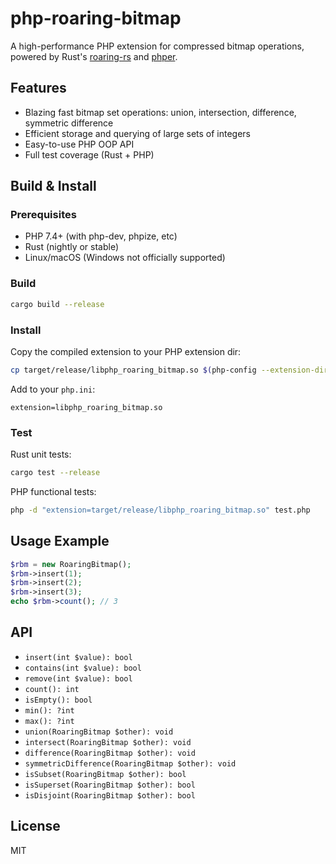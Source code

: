 # php-roaring-bitmap

A high-performance PHP extension for compressed bitmap operations, powered by Rust's [roaring-rs](https://github.com/RoaringBitmap/roaring-rs) and [phper](https://github.com/phper-framework/phper).

## Features
- Blazing fast bitmap set operations: union, intersection, difference, symmetric difference
- Efficient storage and querying of large sets of integers
- Easy-to-use PHP OOP API
- Full test coverage (Rust + PHP)

## Build & Install

### Prerequisites
- PHP 7.4+ (with php-dev, phpize, etc)
- Rust (nightly or stable)
- Linux/macOS (Windows not officially supported)

### Build
```sh
cargo build --release
```

### Install
Copy the compiled extension to your PHP extension dir:
```sh
cp target/release/libphp_roaring_bitmap.so $(php-config --extension-dir)
```
Add to your `php.ini`:
```
extension=libphp_roaring_bitmap.so
```

### Test
Rust unit tests:
```sh
cargo test --release
```
PHP functional tests:
```sh
php -d "extension=target/release/libphp_roaring_bitmap.so" test.php
```

## Usage Example
```php
$rbm = new RoaringBitmap();
$rbm->insert(1);
$rbm->insert(2);
$rbm->insert(3);
echo $rbm->count(); // 3
```

## API
- `insert(int $value): bool`
- `contains(int $value): bool`
- `remove(int $value): bool`
- `count(): int`
- `isEmpty(): bool`
- `min(): ?int`
- `max(): ?int`
- `union(RoaringBitmap $other): void`
- `intersect(RoaringBitmap $other): void`
- `difference(RoaringBitmap $other): void`
- `symmetricDifference(RoaringBitmap $other): void`
- `isSubset(RoaringBitmap $other): bool`
- `isSuperset(RoaringBitmap $other): bool`
- `isDisjoint(RoaringBitmap $other): bool`

## License
MIT
